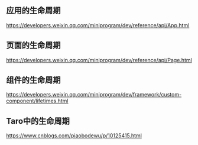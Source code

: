 ## 应用的生命周期
https://developers.weixin.qq.com/miniprogram/dev/reference/api/App.html

## 页面的生命周期
https://developers.weixin.qq.com/miniprogram/dev/reference/api/Page.html

## 组件的生命周期
https://developers.weixin.qq.com/miniprogram/dev/framework/custom-component/lifetimes.html

## Taro中的生命周期
https://www.cnblogs.com/piaobodewu/p/10125415.html